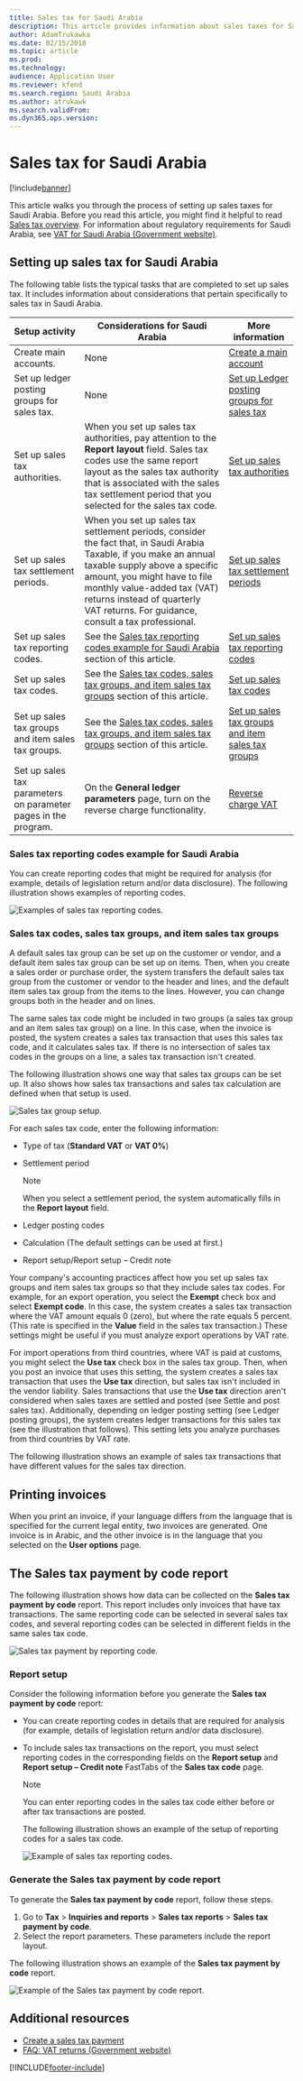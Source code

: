 ```yaml
---
title: Sales tax for Saudi Arabia
description: This article provides information about sales taxes for Saudi Arabia.
author: AdamTrukawka
ms.date: 02/15/2018
ms.topic: article
ms.prod: 
ms.technology: 
audience: Application User
ms.reviewer: kfend
ms.search.region: Saudi Arabia
ms.author: atrukawk
ms.search.validFrom: 
ms.dyn365.ops.version: 
---
```


# Sales tax for Saudi Arabia

[!include[banner](../includes/banner.md)]

This article walks you through the process of setting up sales taxes for Saudi Arabia. Before you read this article, you might find it helpful to read [Sales tax overview](../general-ledger/indirect-taxes-overview.md). For information about regulatory requirements for Saudi Arabia, see [VAT for Saudi Arabia (Government website)](https://www.vat.gov.sa/).

## Setting up sales tax for Saudi Arabia

The following table lists the typical tasks that are completed to set up sales tax. It includes information about considerations that pertain specifically to sales tax in Saudi Arabia.

| Setup activity                                                 | Considerations for Saudi Arabia | More information |
|----------------------------------------------------------------|---------------------------------|------------------|
| Create main accounts.                                          | None | [Create a main account](../general-ledger/tasks/create-main-account.md) |
| Set up ledger posting groups for sales tax.                    | None | [Set up Ledger posting groups for sales tax](../general-ledger/tasks/set-up-ledger-posting-groups-sales-tax.md) |
| Set up sales tax authorities.                                  | When you set up sales tax authorities, pay attention to the **Report layout** field. Sales tax codes use the same report layout as the sales tax authority that is associated with the sales tax settlement period that you selected for the sales tax code. | [Set up sales tax authorities](../general-ledger/tasks/set-up-sales-tax-authorities.md) |
| Set up sales tax settlement periods.                           | When you set up sales tax settlement periods, consider the fact that, in Saudi Arabia Taxable, if you make an annual taxable supply above a specific amount, you might have to file monthly value-added tax (VAT) returns instead of quarterly VAT returns. For guidance, consult a tax professional. | [Set up sales tax settlement periods](../general-ledger/tasks/set-up-sales-tax-settlement-periods.md) |
| Set up sales tax reporting codes.                              | See the [Sales tax reporting codes example for Saudi Arabia](#sales-tax-reporting-codes-example-for-saudi-arabia) section of this article. | [Set up sales tax reporting codes](../general-ledger/tasks/set-up-sales-tax-reporting-codes.md) |
| Set up sales tax codes.                                        | See the [Sales tax codes, sales tax groups, and item sales tax groups](#sales-tax-codes-sales-tax-groups-and-item-sales-tax-groups) section of this article. | [Set up sales tax codes](../general-ledger/tasks/set-up-sales-tax-codes.md) |
| Set up sales tax groups and item sales tax groups.             | See the [Sales tax codes, sales tax groups, and item sales tax groups](#sales-tax-codes-sales-tax-groups-and-item-sales-tax-groups) section of this article. | [Set up sales tax groups and item sales tax groups](../general-ledger/tasks/set-up-sales-tax-groups-item-sales-tax-groups.md) |
| Set up sales tax parameters on parameter pages in the program. | On the **General ledger parameters** page, turn on the reverse charge functionality. | [Reverse charge VAT](emea-reverse-charge.md) |

### Sales tax reporting codes example for Saudi Arabia

You can create reporting codes that might be required for analysis (for example, details of legislation return and/or data disclosure). The following illustration shows examples of reporting codes.

![Examples of sales tax reporting codes.](media/apac-sau-sales-tax-reporting-codes.png)

### Sales tax codes, sales tax groups, and item sales tax groups

A default sales tax group can be set up on the customer or vendor, and a default item sales tax group can be set up on items. Then, when you create a sales order or purchase order, the system transfers the default sales tax group from the customer or vendor to the header and lines, and the default item sales tax group from the items to the lines. However, you can change groups both in the header and on lines.

The same sales tax code might be included in two groups (a sales tax group and an item sales tax group) on a line. In this case, when the invoice is posted, the system creates a sales tax transaction that uses this sales tax code, and it calculates sales tax. If there is no intersection of sales tax codes in the groups on a line, a sales tax transaction isn't created.

The following illustration shows one way that sales tax groups can be set up. It also shows how sales tax transactions and sales tax calculation are defined when that setup is used.

![Sales tax group setup.](media/apac-sau-sales-tax-groups-diagram.png)

For each sales tax code, enter the following information:

- Type of tax (**Standard VAT** or **VAT 0%**)
- Settlement period

    > [!NOTE]
    > When you select a settlement period, the system automatically fills in the **Report layout** field.

- Ledger posting codes
- Calculation (The default settings can be used at first.)
- Report setup/Report setup – Credit note

Your company's accounting practices affect how you set up sales tax groups and item sales tax groups so that they include sales tax codes. For example, for an export operation, you select the **Exempt** check box and select **Exempt code**. In this case, the system creates a sales tax transaction where the VAT amount equals 0 (zero), but where the rate equals 5 percent. (This rate is specified in the **Value** field in the sales tax transaction.) These settings might be useful if you must analyze export operations by VAT rate.

For import operations from third countries, where VAT is paid at customs, you might select the **Use tax** check box in the sales tax group. Then, when you post an invoice that uses this setting, the system creates a sales tax transaction that uses the **Use tax** direction, but sales tax isn't included in the vendor liability. Sales transactions that use the **Use tax** direction aren't considered when sales taxes are settled and posted (see Settle and post sales tax). Additionally, depending on ledger posting setting (see Ledger posting groups), the system creates ledger transactions for this sales tax (see the illustration that follows). This setting lets you analyze purchases from third countries by VAT rate.

The following illustration shows an example of sales tax transactions that have different values for the sales tax direction.

## Printing invoices

When you print an invoice, if your language differs from the language that is specified for the current legal entity, two invoices are generated. One invoice is in Arabic, and the other invoice is in the language that you selected on the **User options** page.

## The Sales tax payment by code report

The following illustration shows how data can be collected on the **Sales tax payment by code** report. This report includes only invoices that have tax transactions. The same reporting code can be selected in several sales tax codes, and several reporting codes can be selected in different fields in the same sales tax code.

![Sales tax payment by reporting code.](media/apac-sau-sales-tax-diagram.png)

### Report setup

Consider the following information before you generate the **Sales tax payment by code** report:

- You can create reporting codes in details that are required for analysis (for example, details of legislation return and/or data disclosure).
- To include sales tax transactions on the report, you must select reporting codes in the corresponding fields on the **Report setup** and **Report setup – Credit note** FastTabs of the **Sales tax code** page.

    > [!NOTE]
    > You can enter reporting codes in the sales tax code either before or after tax transactions are posted.

    The following illustration shows an example of the setup of reporting codes for a sales tax code.

    ![Example of sales tax reporting codes.](media/apac-sau-sales-tax-codes.png)

### Generate the Sales tax payment by code report

To generate the **Sales tax payment by code** report, follow these steps.

1. Go to **Tax** &gt; **Inquiries and reports** &gt; **Sales tax reports** &gt; **Sales tax payment by code**.
2. Select the report parameters. These parameters include the report layout.

The following illustration shows an example of the **Sales tax payment by code** report.

![Example of the Sales tax payment by code report.](media/apac-sau-report-example.png)

## Additional resources

- [Create a sales tax payment](../general-ledger/tasks/create-sales-tax-payment.md)
- [FAQ: VAT returns (Government website)](https://www.vat.gov.sa/en/e-services/vat-returns)


[!INCLUDE[footer-include](../../includes/footer-banner.md)]
